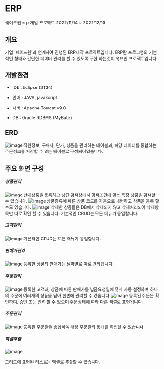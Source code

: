 # ERP
쉐어드원 erp 개발 프로젝트
2022/11/14 ~ 2022/12/15


## 개요
기업 '쉐어드원'과 연계하여 진행된 ERP제작 프로젝트입니다.
ERP란 프로그램의 기본적인 형태와 간단한 데이터 관리를 할 수 있도록 구현 하는것이 목표인 프로젝트입니다.
  
## 개발환경
- IDE : Eclipse (STS4)
* 언어 : JAVA, javaScript
+ 서버 : Apache Tomcat v9.0
- DB : Oracle RDBMS (MyBatis)
  
## ERD
![image](https://github.com/Haemin0623/erp/assets/112607474/52c196eb-afad-47f2-8591-f5a4c03be844)
직원정보, 구매자, 단가, 상품을 관리하는 테이블과, 해당 데이터를 종합하는 주문정보를 저장할 수 있는 테이블로 구성되어있습니다.
  
## 주요 화면 구성
##### 상품관리
![image](https://github.com/Haemin0623/erp/assets/112607474/4e616c84-f85d-49b6-91af-93ce49018d15)
판매상품을 등록하고 상단 검색창에서 검색조건에 맞는 특정 상품을 검색할 수 있습니다.
![image](https://github.com/Haemin0623/erp/assets/112607474/4632d357-63ee-4673-916a-d2b5a1d0f4e1)
상품종류에 따른 상품 코드를 자동으로 채번하고 상품을 등록 할 수도 있습니다.
![image](https://github.com/Haemin0623/erp/assets/112607474/a4fc6df2-fb0b-49b6-91f5-336355039422)
삭제한 상품들은 DB에서 삭제되지 않고 삭제처리되어 삭제항목만 따로 확인 할 수 있습니다.
기본적인 CRUD는 모든 메뉴가 동일합니다.

##### 고객관리
![image](https://github.com/Haemin0623/erp/assets/112607474/4a8e12f3-3cb1-48af-8158-8e6c55253fc0)
기본적인 CRUD는 모든 메뉴가 동일합니다.

##### 판매가관리
![image](https://github.com/Haemin0623/erp/assets/112607474/c76be024-6ea0-4569-9378-6dd9ddc04cf3)
등록한 상품의 판매가는 날짜별로 따로 관리됩니다.

##### 주문관리
![image](https://github.com/Haemin0623/erp/assets/112607474/c43e811e-da2c-4e77-974e-be20ea797b11)
등록한 고객과, 상품에 따른 판매가를 납품요청일에 맞게 자동 설정하며 하나의 주문에 여러개의 상품을 담아 한번에 관리할 수 있습니다
![image](https://github.com/Haemin0623/erp/assets/112607474/7a220567-4246-41f6-9291-9ca0639cf07e)
등록된 주문은 확인하여, 승인 또는 반려 할 수 있으며 주문상태에 따라 다른 색깔로 표현됩니다.

##### 주문관리
![image](https://github.com/Haemin0623/erp/assets/112607474/9a8bb6e3-691e-4476-8c7d-e38be2f17f8b)
등록된 주문들을 총합하여 해당 주문들의 통계를 확인할 수 있습니다.

##### 엑셀추출
![image](https://github.com/Haemin0623/erp/assets/112607474/af120f8d-3774-4e22-a96f-8ec900882772)

그리드에 표현된 리스트는 엑셀로 추출할 수 있습니다.
